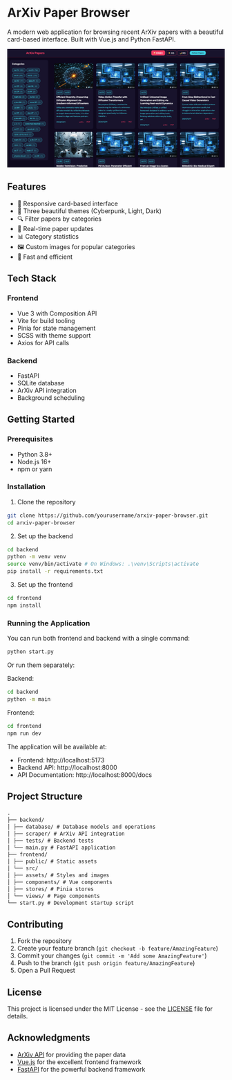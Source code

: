 # ArXiv Paper Browser

A modern web application for browsing recent ArXiv papers with a beautiful card-based interface. Built with Vue.js and Python FastAPI.

![Screenshot of the application](screenshot.png)

## Features

- 📱 Responsive card-based interface
- 🎨 Three beautiful themes (Cyberpunk, Light, Dark)
- 🔍 Filter papers by categories
- 🔄 Real-time paper updates
- 📊 Category statistics
- 🖼 Custom images for popular categories
- 🚀 Fast and efficient

## Tech Stack

### Frontend
- Vue 3 with Composition API
- Vite for build tooling
- Pinia for state management
- SCSS with theme support
- Axios for API calls

### Backend
- FastAPI
- SQLite database
- ArXiv API integration
- Background scheduling

## Getting Started

### Prerequisites
- Python 3.8+
- Node.js 16+
- npm or yarn

### Installation

1. Clone the repository
```bash
git clone https://github.com/yourusername/arxiv-paper-browser.git
cd arxiv-paper-browser
```
2. Set up the backend
```bash
cd backend
python -m venv venv
source venv/bin/activate # On Windows: .\venv\Scripts\activate
pip install -r requirements.txt
```
3. Set up the frontend
```bash
cd frontend
npm install
```
### Running the Application

You can run both frontend and backend with a single command:
```bash
python start.py
```
Or run them separately:

Backend:
```bash
cd backend
python -m main
```
Frontend:
```bash
cd frontend
npm run dev
```
The application will be available at:
- Frontend: http://localhost:5173
- Backend API: http://localhost:8000
- API Documentation: http://localhost:8000/docs

## Project Structure
```
.
├── backend/
│ ├── database/ # Database models and operations
│ ├── scraper/ # ArXiv API integration
│ ├── tests/ # Backend tests
│ └── main.py # FastAPI application
├── frontend/
│ ├── public/ # Static assets
│ └── src/
│ ├── assets/ # Styles and images
│ ├── components/ # Vue components
│ ├── stores/ # Pinia stores
│ └── views/ # Page components
└── start.py # Development startup script

```
## Contributing

1. Fork the repository
2. Create your feature branch (`git checkout -b feature/AmazingFeature`)
3. Commit your changes (`git commit -m 'Add some AmazingFeature'`)
4. Push to the branch (`git push origin feature/AmazingFeature`)
5. Open a Pull Request

## License

This project is licensed under the MIT License - see the [LICENSE](LICENSE) file for details.

## Acknowledgments

- [ArXiv API](https://arxiv.org/help/api/index) for providing the paper data
- [Vue.js](https://vuejs.org/) for the excellent frontend framework
- [FastAPI](https://fastapi.tiangolo.com/) for the powerful backend framework